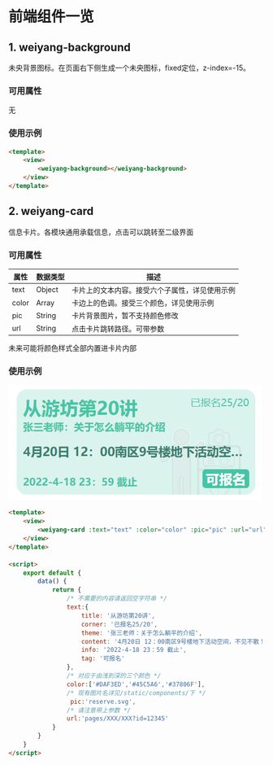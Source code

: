 # 前端组件一览

## 1. weiyang-background

未央背景图标。在页面右下侧生成一个未央图标，fixed定位，z-index=-15。

### 可用属性

无

### 使用示例

```html
<template>
	<view>
		<weiyang-background></weiyang-background>
	</view>
</template>
```

## 2. weiyang-card

信息卡片。各模块通用承载信息，点击可以跳转至二级界面

### 可用属性

| 属性  | 数据类型 | 描述                                           |
| ----- | -------- | ---------------------------------------------- |
| text  | Object   | 卡片上的文本内容。接受六个子属性，详见使用示例 |
| color | Array    | 卡边上的色调。接受三个颜色，详见使用示例       |
| pic   | String   | 卡片背景图片，暂不支持颜色修改                 |
| url   | String   | 点击卡片跳转路径。可带参数                     |

未来可能将颜色样式全部内置进卡片内部

### 使用示例

![weiyang-card](.\weiyang-card.png)

```html
<template>
	<view>
		<weiyang-card :text="text" :color="color" :pic="pic" :url="url"></weiyang-card>
	</view>
</template>

<script>
    export default {
        data() {
            return {
                /* 不需要的内容请返回空字符串 */
                text:{ 
					title: '从游坊第20讲',
					corner: '已报名25/20',
					theme: '张三老师：关于怎么躺平的介绍',
					content: '4月20日 12：00南区9号楼地下活动空间，不见不散！',
					info: '2022-4-18 23：59 截止',
					tag: '可报名'
                }, 
                /* 对应于由浅到深的三个颜色 */
                color:['#DAF3ED','#45C5A6','#37806F'],
                /* 现有图片名详见/static/components/下 */
                 pic:'reserve.svg', 
                /* 请注意带上参数 */
                url:'pages/XXX/XXX?id=12345'
            }
        }
    }
</script>
```
